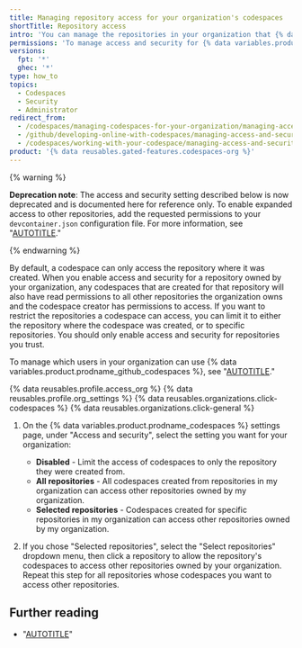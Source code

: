 ```yaml
---
title: Managing repository access for your organization's codespaces
shortTitle: Repository access
intro: 'You can manage the repositories in your organization that {% data variables.product.prodname_github_codespaces %} can access.'
permissions: 'To manage access and security for {% data variables.product.prodname_github_codespaces %} for an organization, you must be an organization owner.'
versions:
  fpt: '*'
  ghec: '*'
type: how_to
topics:
  - Codespaces
  - Security
  - Administrator
redirect_from:
  - /codespaces/managing-codespaces-for-your-organization/managing-access-and-security-for-your-organizations-codespaces
  - /github/developing-online-with-codespaces/managing-access-and-security-for-codespaces
  - /codespaces/working-with-your-codespace/managing-access-and-security-for-codespaces
product: '{% data reusables.gated-features.codespaces-org %}'
---
```


{% warning %}

**Deprecation note**: The access and security setting described below is now deprecated and is documented here for reference only. To enable expanded access to other repositories, add the requested permissions to your `devcontainer.json` configuration file. For more information, see "[AUTOTITLE](/codespaces/managing-your-codespaces/managing-repository-access-for-your-codespaces)."

{% endwarning %}

By default, a codespace can only access the repository where it was created. When you enable access and security for a repository owned by your organization, any codespaces that are created for that repository will also have read permissions to all other repositories the organization owns and the codespace creator has permissions to access. If you want to restrict the repositories a codespace can access, you can limit it to either the repository where the codespace was created, or to specific repositories. You should only enable access and security for repositories you trust.

To manage which users in your organization can use {% data variables.product.prodname_github_codespaces %}, see "[AUTOTITLE](/codespaces/managing-codespaces-for-your-organization/enabling-or-disabling-github-codespaces-for-your-organization)."

{% data reusables.profile.access_org %}
{% data reusables.profile.org_settings %}
{% data reusables.organizations.click-codespaces %}
{% data reusables.organizations.click-general %}
1. On the {% data variables.product.prodname_codespaces %} settings page, under "Access and security", select the setting you want for your organization:

   - **Disabled** - Limit the access of codespaces to only the repository they were created from.
   - **All repositories** - All codespaces created from repositories in my organization can access other repositories owned by my organization.
   - **Selected repositories** - Codespaces created for specific repositories in my organization can access other repositories owned by my organization.

1. If you chose "Selected repositories", select the "Select repositories" dropdown menu, then click a repository to allow the repository's codespaces to access other repositories owned by your organization. Repeat this step for all repositories whose codespaces you want to access other repositories.

## Further reading

- "[AUTOTITLE](/codespaces/managing-your-codespaces/managing-repository-access-for-your-codespaces)"
